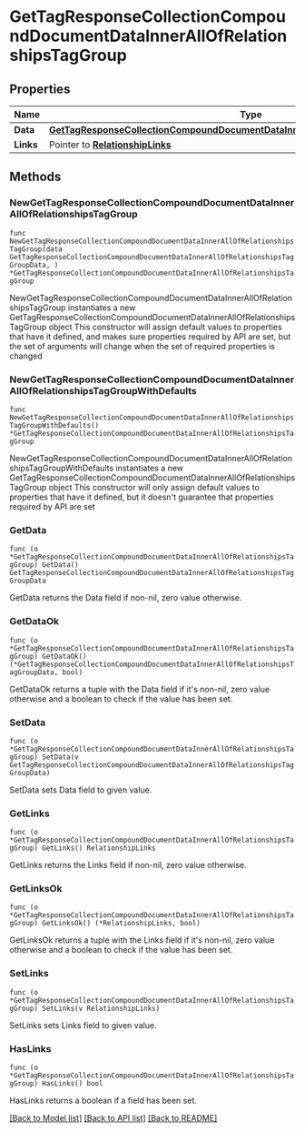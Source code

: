 # GetTagResponseCollectionCompoundDocumentDataInnerAllOfRelationshipsTagGroup

## Properties

Name | Type | Description | Notes
------------ | ------------- | ------------- | -------------
**Data** | [**GetTagResponseCollectionCompoundDocumentDataInnerAllOfRelationshipsTagGroupData**](GetTagResponseCollectionCompoundDocumentDataInnerAllOfRelationshipsTagGroupData.md) |  | 
**Links** | Pointer to [**RelationshipLinks**](RelationshipLinks.md) |  | [optional] 

## Methods

### NewGetTagResponseCollectionCompoundDocumentDataInnerAllOfRelationshipsTagGroup

`func NewGetTagResponseCollectionCompoundDocumentDataInnerAllOfRelationshipsTagGroup(data GetTagResponseCollectionCompoundDocumentDataInnerAllOfRelationshipsTagGroupData, ) *GetTagResponseCollectionCompoundDocumentDataInnerAllOfRelationshipsTagGroup`

NewGetTagResponseCollectionCompoundDocumentDataInnerAllOfRelationshipsTagGroup instantiates a new GetTagResponseCollectionCompoundDocumentDataInnerAllOfRelationshipsTagGroup object
This constructor will assign default values to properties that have it defined,
and makes sure properties required by API are set, but the set of arguments
will change when the set of required properties is changed

### NewGetTagResponseCollectionCompoundDocumentDataInnerAllOfRelationshipsTagGroupWithDefaults

`func NewGetTagResponseCollectionCompoundDocumentDataInnerAllOfRelationshipsTagGroupWithDefaults() *GetTagResponseCollectionCompoundDocumentDataInnerAllOfRelationshipsTagGroup`

NewGetTagResponseCollectionCompoundDocumentDataInnerAllOfRelationshipsTagGroupWithDefaults instantiates a new GetTagResponseCollectionCompoundDocumentDataInnerAllOfRelationshipsTagGroup object
This constructor will only assign default values to properties that have it defined,
but it doesn't guarantee that properties required by API are set

### GetData

`func (o *GetTagResponseCollectionCompoundDocumentDataInnerAllOfRelationshipsTagGroup) GetData() GetTagResponseCollectionCompoundDocumentDataInnerAllOfRelationshipsTagGroupData`

GetData returns the Data field if non-nil, zero value otherwise.

### GetDataOk

`func (o *GetTagResponseCollectionCompoundDocumentDataInnerAllOfRelationshipsTagGroup) GetDataOk() (*GetTagResponseCollectionCompoundDocumentDataInnerAllOfRelationshipsTagGroupData, bool)`

GetDataOk returns a tuple with the Data field if it's non-nil, zero value otherwise
and a boolean to check if the value has been set.

### SetData

`func (o *GetTagResponseCollectionCompoundDocumentDataInnerAllOfRelationshipsTagGroup) SetData(v GetTagResponseCollectionCompoundDocumentDataInnerAllOfRelationshipsTagGroupData)`

SetData sets Data field to given value.


### GetLinks

`func (o *GetTagResponseCollectionCompoundDocumentDataInnerAllOfRelationshipsTagGroup) GetLinks() RelationshipLinks`

GetLinks returns the Links field if non-nil, zero value otherwise.

### GetLinksOk

`func (o *GetTagResponseCollectionCompoundDocumentDataInnerAllOfRelationshipsTagGroup) GetLinksOk() (*RelationshipLinks, bool)`

GetLinksOk returns a tuple with the Links field if it's non-nil, zero value otherwise
and a boolean to check if the value has been set.

### SetLinks

`func (o *GetTagResponseCollectionCompoundDocumentDataInnerAllOfRelationshipsTagGroup) SetLinks(v RelationshipLinks)`

SetLinks sets Links field to given value.

### HasLinks

`func (o *GetTagResponseCollectionCompoundDocumentDataInnerAllOfRelationshipsTagGroup) HasLinks() bool`

HasLinks returns a boolean if a field has been set.


[[Back to Model list]](../README.md#documentation-for-models) [[Back to API list]](../README.md#documentation-for-api-endpoints) [[Back to README]](../README.md)


